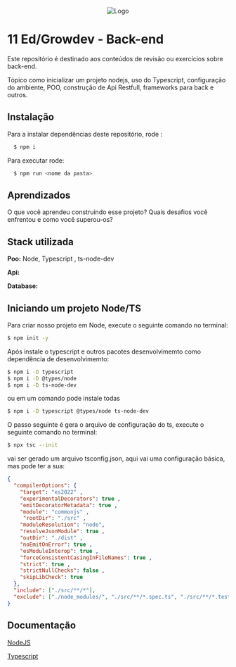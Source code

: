 
<div align="center">

![Logo](https://www.growdev.com.br/assets/images/logo-dark.png)

</div>

# 11 Ed/Growdev - Back-end 

Este repositório é destinado aos conteúdos de revisão ou exercícios sobre back-end.

Tópico como inicializar um projeto nodejs, uso do Typescript, configuração do ambiente, POO, construção de Api Restfull, frameworks para back e outros.


## Instalação

Para a instalar dependências deste repositório, rode :
```bash
  $ npm i 
```
 Para executar rode:

```bash
  $ npm run <nome da pasta>
```   
## Aprendizados

O que você aprendeu construindo esse projeto? Quais desafios você enfrentou e como você superou-os?


## Stack utilizada

**Poo:** Node, Typescript , ts-node-dev

**Api:** 

**Database:** 


## Iniciando um projeto Node/TS

Para criar nosso projeto em Node, execute o seguinte comando no terminal:
```bash
$ npm init -y
```
Após instale o typescript e outros pacotes desenvolvimemto como dependência de desenvolvimemto:
```bash
$ npm i -D typescript
$ npm i -D @types/node
$ npm i -D ts-node-dev
```
ou em um comando pode instale todas
```bash
$ npm i -D typescript @types/node ts-node-dev
```
O passo seguinte é gera o arquivo de configuração do ts, execute o seguinte comando no terminal:
```bash
$ npx tsc --init
```
vai ser gerado um arquivo tsconfig.json, aqui vai uma configuração básica, mas pode ter a sua:
```json
{
  "compilerOptions": {
    "target": "es2022" ,
    "experimentalDecorators": true ,
    "emitDecoratorMetadata": true ,
    "module": "commonjs" ,
     "rootDir": "./src" ,
    "moduleResolution": "node", 
    "resolveJsonModule": true , 
    "outDir": "./dist" ,
    "noEmitOnError": true ,
    "esModuleInterop": true ,
    "forceConsistentCasingInFileNames": true ,
    "strict": true ,
    "strictNullChecks": false ,
    "skipLibCheck": true 
  },
  "include": ["./src/**/*"],
  "exclude": ["./node_modules/", "./src/**/*.spec.ts", "./src/**/*.test.ts"]
}
```
## Documentação

[NodeJS](https://nodejs.org/en/docs/)

[Typescript](https://www.typescriptlang.org/docs/)

